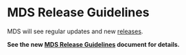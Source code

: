 # MDS Release Guidelines

MDS will see regular updates and new [releases](https://github.com/openmobilityfoundation/mobility-data-specification/releases).

**See the new [MDS Release Guidelines](https://github.com/openmobilityfoundation/governance/blob/master/technical/ReleaseGuidelines.md) document for details.**





